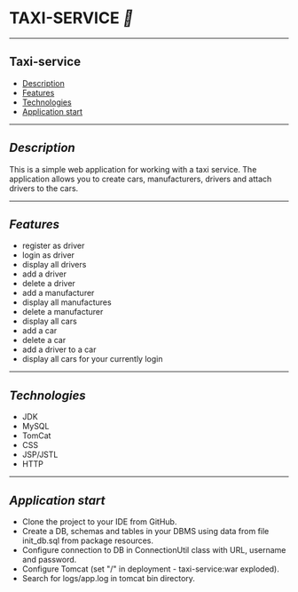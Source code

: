 # TAXI-SERVICE _🚕_

-------

## Taxi-service
 * [ Description](#description)
 * [ Features ](#features)
 * [ Technologies ](#technologies)
 * [ Application start ](#application-start)

---------------

## *Description*

This is a simple web application for working with a taxi service. 
The application allows you to create cars, manufacturers, drivers and attach drivers to the cars.

---------------

## *Features*
- register as driver
- login as driver
- display all drivers
- add a driver
- delete a driver
- add a manufacturer 
- display all manufactures
- delete a manufacturer
- display all cars
- add a car
- delete a car
- add a driver to a car
- display all cars for your currently login 

---------------------------------

## *Technologies*
- JDK
- MySQL
- TomCat
- CSS
- JSP/JSTL
- HTTP

-------
## *Application start*
* Clone the project to your IDE from GitHub.
* Create a DB, schemas and tables in your DBMS using data from file init_db.sql from package resources.
* Configure connection to DB in ConnectionUtil class with URL, username and password.
* Configure Tomcat (set "/" in deployment - taxi-service:war exploded).
* Search for logs/app.log in tomcat bin directory.
